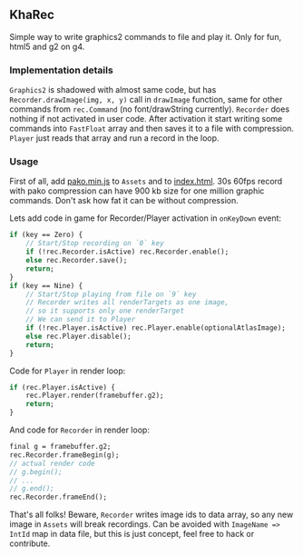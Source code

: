 ## KhaRec

Simple way to write graphics2 commands to file and play it.
Only for fun, html5 and g2 on g4.

### Implementation details

`Graphics2` is shadowed with almost same code, but has `Recorder.drawImage(img, x, y)` call in `drawImage` function, same for other commands from `rec.Command` (no font/drawString currently). `Recorder` does nothing if not activated in user code. After activation it start writing some commands into `FastFloat` array and then saves it to a file with compression. `Player` just reads that array and run a record in the loop.

### Usage

First of all, add [pako.min.js](https://raw.githubusercontent.com/hamaluik/haxe-pako/master/libs/pako.min.js) to `Assets` and to [index.html](https://github.com/Kode/Kha/wiki/HTML5#custom-indexhtml-and-js-libraries). 30s 60fps record with pako compression can have 900 kb size for one million graphic commands. Don't ask how fat it can be without compression.

Lets add code in game for Recorder/Player activation in `onKeyDown` event:
```haxe
if (key == Zero) {
	// Start/Stop recording on `0` key
	if (!rec.Recorder.isActive) rec.Recorder.enable();
	else rec.Recorder.save();
	return;
}
if (key == Nine) {
	// Start/Stop playing from file on `9` key
	// Recorder writes all renderTargets as one image,
	// so it supports only one renderTarget
	// We can send it to Player
	if (!rec.Player.isActive) rec.Player.enable(optionalAtlasImage);
	else rec.Player.disable();
	return;
}
```
Code for `Player` in render loop:
```haxe
if (rec.Player.isActive) {
	rec.Player.render(framebuffer.g2);
	return;
}
```
And code for `Recorder` in render loop:
```haxe
final g = framebuffer.g2;
rec.Recorder.frameBegin(g);
// actual render code
// g.begin();
// ...
// g.end();
rec.Recorder.frameEnd();
```
That's all folks! Beware, `Recorder` writes image ids to data array, so any new image in `Assets` will break recordings. Can be avoided with `ImageName => IntId` map in data file, but this is just concept, feel free to hack or contribute.
